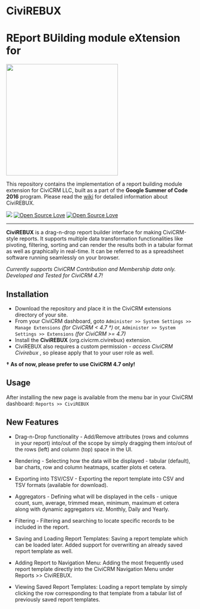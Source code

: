 Civi**REBUX**
=============

**RE**port  **BU**ilding module e**X**tension for
==============

<img src="https://upload.wikimedia.org/wikipedia/commons/5/5a/Civicrm_Logo.png" width="300">

This repository contains the implementation of a report building module extension for CiviCRM LLC, built as a part of the **Google Summer of Code 2016** program. Please read the [wiki](https://github.com/ypranay/org.civicrm.civirebux/wiki) for detailed information about CiviREBUX.


![](https://img.shields.io/badge/Project%20Stage-Production%20Ready-brightgreen.svg)
[![Open Source Love](https://badges.frapsoft.com/os/gpl/gpl.svg?v=102)](https://github.com/ellerbrock/open-source-badge/)
[![Open Source Love](https://badges.frapsoft.com/os/v2/open-source.svg?v=102)](https://github.com/ellerbrock/open-source-badge/)

----------

**CiviREBUX** is a drag-n-drop report builder interface for making CiviCRM-style reports. It supports multiple data transformation functionalities like pivoting, filtering, sorting and can render the results both in a tabular format as well as graphically in real-time. It can be referred to as a spreadsheet software running seamlessly on your browser.   

*Currently supports CiviCRM Contribution and Membership data only. Developed and Tested for CiviCRM 4.7!*

Installation
------

- Download the repository and place it in the CiviCRM extensions directory of your site.
- From your CiviCRM dashboard, goto `Administer >> System Settings >> Manage Extensions` *(for CiviCRM < 4.7 †)* or,  `Administer >> System Settings >> Extensions` *(for CiviCRM >= 4.7)*
- Install the **CiviREBUX** (org.civicrm.civirebux) extension.
- CiviREBUX also requires a custom permission - *access CiviCRM Civirebux* , so please apply that to your user role as well.

**† As of now, please prefer to use CiviCRM 4.7 only!**

Usage
------

After installing the new page is available from the menu bar in your CiviCRM dashboard: `Reports >> CiviREBUX`


New Features
-------------

* Drag-n-Drop functionality - 
  Add/Remove attributes (rows and columns in your report) into/out of the scope by simply dragging them into/out of the rows (left) and column (top) space in the UI.

* Rendering -
  Selecting how the data will be displayed - tabular (default), bar charts, row and column heatmaps, scatter plots et cetera.

* Exporting into TSV/CSV - 
  Exporting the report template into CSV and TSV formats (available for download).

* Aggregators - 
  Defining what will be displayed in the cells - unique count, sum, average, trimmed mean, minimum, maximum et cetera along with dynamic aggregators viz. Monthly, Daily and Yearly.

* Filtering - 
  Filtering and searching to locate specific records to be included in the report.

* Saving and Loading Report Templates:
  Saving a report template which can be loaded later. Added support for overwriting an already saved report template as well.

* Adding Report to Navigation Menu:
  Adding the most frequently used report template directly into the CiviCRM Navigation Menu under Reports >> CiviREBUX.

* Viewing Saved Report Templates:
  Loading a report template by simply clicking the row corresponding to that template from a tabular list of previously saved report templates.
